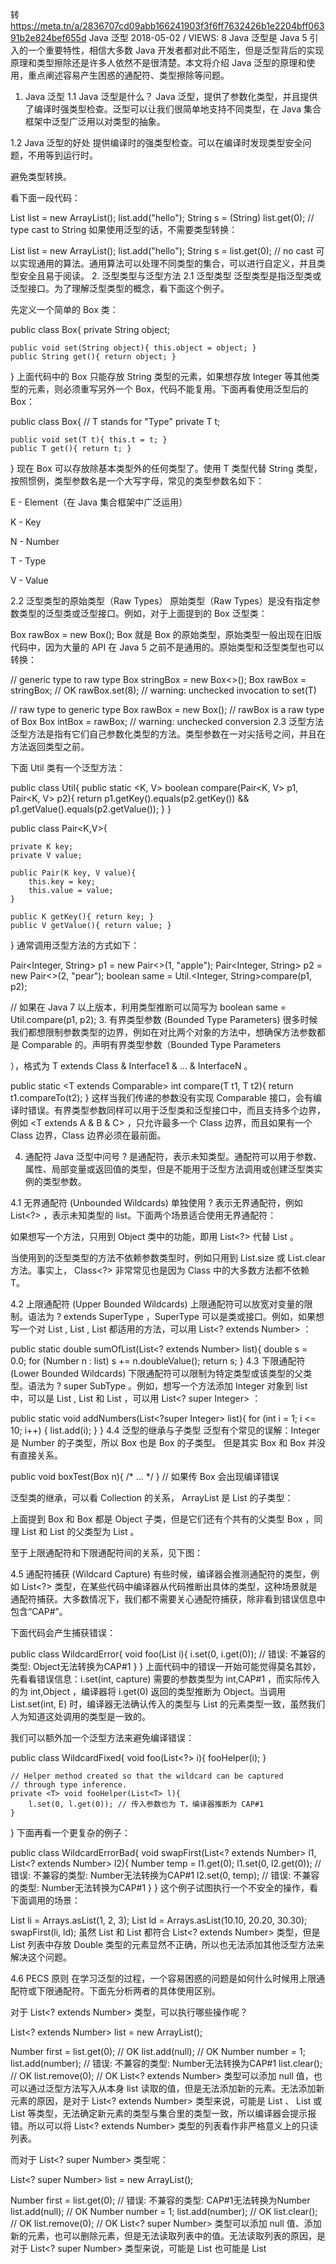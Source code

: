 转 https://meta.tn/a/2836707cd09abb166241903f3f6ff7632426b1e2204bff06391b2e824bef655d
Java 泛型
2018-05-02 / VIEWS: 8
Java 泛型是 Java 5 引入的一个重要特性，相信大多数 Java 开发者都对此不陌生，但是泛型背后的实现原理和类型擦除还是许多人依然不是很清楚。本文将介绍 Java 泛型的原理和使用，重点阐述容易产生困惑的通配符、类型擦除等问题。

1. Java 泛型
1.1 Java 泛型是什么？
Java 泛型，提供了参数化类型，并且提供了编译时强类型检查。泛型可以让我们很简单地支持不同类型，在 Java 集合框架中泛型广泛用以对类型的抽象。

1.2 Java 泛型的好处
提供编译时的强类型检查。可以在编译时发现类型安全问题，不用等到运行时。

避免类型转换。

看下面一段代码：

List list = new ArrayList();
list.add("hello");
String s = (String) list.get(0); // type cast to String
如果使用泛型的话，不需要类型转换：

List<String> list = new ArrayList<String>();
list.add("hello");
String s = list.get(0);   // no cast
可以实现通用的算法。通用算法可以处理不同类型的集合，可以进行自定义，并且类型安全且易于阅读。
2. 泛型类型与泛型方法
2.1 泛型类型
泛型类型是指泛型类或泛型接口。为了理解泛型类型的概念，看下面这个例子。

先定义一个简单的 Box 类：

public class Box{
    private String object;

    public void set(String object){ this.object = object; }
    public String get(){ return object; }
}
上面代码中的 Box 只能存放 String 类型的元素，如果想存放 Integer 等其他类型的元素，则必须重写另外一个 Box，代码不能复用。下面再看使用泛型后的 Box：

public class Box<T>{
    // T stands for "Type"
    private T t;

    public void set(T t){ this.t = t; }
    public T get(){ return t; }
}
现在 Box 可以存放除基本类型外的任何类型了。使用 T 类型代替 String 类型，按照惯例，类型参数名是一个大写字母，常见的类型参数名如下：

E - Element（在 Java 集合框架中广泛运用）

K - Key

N - Number

T - Type

V - Value

2.2 泛型类型的原始类型（Raw Types）
原始类型（Raw Types）是没有指定参数类型的泛型类或泛型接口。例如，对于上面提到的  Box<T> 泛型类：

Box rawBox = new Box();
Box 就是  Box<T> 的原始类型，原始类型一般出现在旧版代码中，因为大量的 API 在 Java 5 之前不是通用的。原始类型和泛型类型也可以转换：

// generic type to raw type
Box<String> stringBox = new Box<>();
Box rawBox = stringBox;               // OK
rawBox.set(8);  // warning: unchecked invocation to set(T)

// raw type to generic type
Box rawBox = new Box();           // rawBox is a raw type of Box<T>
Box<Integer> intBox = rawBox;     // warning: unchecked conversion
2.3 泛型方法
泛型方法是指有它们自己参数化类型的方法。类型参数在一对尖括号之间，并且在方法返回类型之前。

下面 Util 类有一个泛型方法：

public class Util{
    public static <K, V> boolean compare(Pair<K, V> p1, Pair<K, V> p2){
        return p1.getKey().equals(p2.getKey()) &&
               p1.getValue().equals(p2.getValue());
    }
}

public class Pair<K,V>{

    private K key;
    private V value;

    public Pair(K key, V value){
        this.key = key;
        this.value = value;
    }

    public K getKey(){ return key; }
    public V getValue(){ return value; }
}
通常调用泛型方法的方式如下：

Pair<Integer, String> p1 = new Pair<>(1, "apple");
Pair<Integer, String> p2 = new Pair<>(2, "pear");
boolean same = Util.<Integer, String>compare(p1, p2);

// 如果在 Java 7 以上版本，利用类型推断可以简写为
boolean same = Util.compare(p1, p2);
3. 有界类型参数 (Bounded Type Parameters)
很多时候我们都想限制参数类型的边界，例如在对比两个对象的方法中，想确保方法参数都是 Comparable 的。声明有界类型参数（Bounded Type Parameters

），格式为  T extends Class & Interface1 & ... & InterfaceN 。

public static <T extends Comparable<T>> int compare(T t1, T t2){
 return t1.compareTo(t2);
}
这样当我们传递的参数没有实现 Comparable 接口，会有编译时错误。有界类型参数同样可以用于泛型类和泛型接口中，而且支持多个边界，例如  <T extends A & B & C> ，只允许最多一个 Class 边界，而且如果有一个 Class 边界，Class 边界必须在最前面。

4. 通配符
Java 泛型中问号  ? 是通配符，表示未知类型。通配符可以用于参数、属性、局部变量或返回值的类型，但是不能用于泛型方法调用或创建泛型类实例的类型参数。

4.1 无界通配符 (Unbounded Wildcards)
单独使用  ? 表示无界通配符，例如  List<?> ，表示未知类型的 list。下面两个场景适合使用无界通配符：

如果想写一个方法，只用到 Object 类中的功能，即用  List<?> 代替  List<Object> 。

当使用到的泛型类型的方法不依赖参数类型时，例如只用到 List.size 或 List.clear 方法。事实上，  Class<?> 非常常见也是因为  Class<T> 中的大多数方法都不依赖 T。

4.2 上限通配符 (Upper Bounded Wildcards)
上限通配符可以放宽对变量的限制。语法为  ? extends SuperType ，SuperType 可以是类或接口。例如，如果想写一个对  List<Integer> ,  List<Double> ,  List<Number> 都适用的方法，可以用  List<? extends Number> ：

public static double sumOfList(List<? extends Number> list){
    double s = 0.0;
    for (Number n : list)
        s += n.doubleValue();
    return s;
}
4.3 下限通配符 (Lower Bounded Wildcards)
下限通配符可以限制为特定类型或该类型的父类型。语法为  ? super SubType 。例如，想写一个方法添加 Integer 对象到 list 中，可以是  List<Integer> ,  List<Number> 和 List<Object> ，可以用  List<? super Integer> ：

public static void addNumbers(List<?super Integer> list){
    for (int i = 1; i <= 10; i++) {
        list.add(i);
    }
}
4.4 泛型的继承与子类型
泛型有个常见的误解：Integer 是 Number 的子类型，所以  Box<Integer> 也是 Box<Number> 的子类型。 但是其实  Box<Integer> 和  Box<Number> 并没有直接关系。

public void boxTest(Box<Number> n){ /* ... */ }
// 如果传 Box<Integer> 会出现编译错误

泛型类的继承，可以看 Collection 的关系，  ArrayList<String> 是  List<String> 的子类型：


上面提到  Box<Integer> 和  Box<Number> 都是 Object 子类，但是它们还有个共有的父类型  Box<?> ，同理  List<Number> 和  List<Integer> 的父类型为  List<?> 。


至于上限通配符和下限通配符间的关系，见下图：


4.5 通配符捕获 (Wildcard Capture)
有些时候，编译器会推测通配符的类型，例如  List<?> 类型，在某些代码中编译器从代码推断出具体的类型，这种场景就是通配符捕获。大多数情况下，我们都不需要关心通配符捕获，除非看到错误信息中包含“CAP#”。

下面代码会产生捕获错误：

public class WildcardError{
    void foo(List<?> i){
        i.set(0, i.get(0)); // 错误: 不兼容的类型: Object无法转换为CAP#1
    }
}
上面代码中的错误一开始可能觉得莫名其妙，先看看错误信息：i.set(int, capture<?>) 需要的参数类型为  int,CAP#1 ，而实际传入的为  int,Object ，编译器将 i.get(0) 返回的类型推断为 Object。当调用  List.set(int, E) 时，编译器无法确认传入的类型与 List 的元素类型一致，虽然我们人为知道这处调用的类型是一致的。

我们可以额外加一个泛型方法来避免编译错误：

public class WildcardFixed{
    void foo(List<?> i){
        fooHelper(i);
    }

    // Helper method created so that the wildcard can be captured
    // through type inference.
    private <T> void fooHelper(List<T> l){
        l.set(0, l.get(0)); // 传入参数也为 T，编译器推断为 CAP#1
    }
}
下面再看一个更复杂的例子：

public class WildcardErrorBad{
    void swapFirst(List<? extends Number> l1, List<? extends Number> l2){
      Number temp = l1.get(0);
      l1.set(0, l2.get(0)); // 错误: 不兼容的类型: Number无法转换为CAP#1
      l2.set(0, temp);     // 错误: 不兼容的类型: Number无法转换为CAP#1
    }
}
这个例子试图执行一个不安全的操作，看下面调用的场景：

List<Integer> li = Arrays.asList(1, 2, 3);
List<Double>  ld = Arrays.asList(10.10, 20.20, 30.30);
swapFirst(li, ld);
虽然  List<Integer> 和  List<Double> 都符合  List<? extends Number> 类型，但是 List<Integer> 列表中存放 Double 类型的元素显然不正确，所以也无法添加其他泛型方法来解决这个问题。

4.6 PECS 原则
在学习泛型的过程，一个容易困惑的问题是如何什么时候用上限通配符或下限通配符。下面先分析两者的具体使用区别。

对于  List<? extends Number> 类型，可以执行哪些操作呢？

List<? extends Number> list = new ArrayList<Integer>();

Number first = list.get(0); // OK
list.add(null); // OK
Number number = 1;
list.add(number); // 错误: 不兼容的类型: Number无法转换为CAP#1
list.clear(); // OK
list.remove(0); // OK
List<? extends Number> 类型可以添加 null 值，也可以通过泛型方法写入从本身 list 读取的值，但是无法添加新的元素。无法添加新元素的原因，是对于  List<? extends Number> 类型来说，可能是  List<Number> 、  List<Integer> 或  List<Double> 等类型，无法确定新元素的类型与集合里的类型一致，所以编译器会提示报错。所以可以将  List<? extends Number> 类型的列表看作非严格意义上的只读列表。

而对于  List<? super Number> 类型呢：

List<? super Number> list = new ArrayList<Object>();

Number first = list.get(0); // 错误: 不兼容的类型: CAP#1无法转换为Number
list.add(null); // OK
Number number = 1;
list.add(number); // OK
list.clear(); // OK
list.remove(0); // OK
List<? super Number> 类型可以添加 null 值、添加新的元素，也可以删除元素，但是无法读取列表中的值。无法读取列表的原因，是对于  List<? super Number> 类型来说，可能是 List<Number> 也可能是  List<Object> 类型，读取列表元素时不能确定元素类型。所以可以将  List<? super Number> 类型的列表看作只写列表。

上面两个例子中，只读类型相当于生产者（Producer），生产 T，就使用  ? extends T ，只写类型相当于消费者（Consumer），消费 T，就使用  ? super T 。也就是“Producer Extends, Consumer Super”，简称 PECS 原则。

Collections.copy 方法就用到了这个原则，  copy(List<? super T> dest, List<? extends T> src) ，src 列表是只读的，dest 列表是只写的。

通配符的使用建议如下：
只读类型使用上限通配符  ? extends T

只写类型使用下限通配符  ? super T

如果只读类型只用到 Object 的方法，即  List<? extends Object> ，可以用  List<?> 无界通配符

对于同时需要读取和写入的类型，不要使用通配符

上面四条建议都不适用于方法返回值类型。应该避免在返回值中使用通配符，因为这样会强制要求调用者调用时处理通配符。

5. 类型擦除
类型擦除是 Java 泛型中最容易产生困惑的地方，举个很简单的例子，许多人误以为 List<String> 与  List<Integer> 的 Class 类型不一致：

List<String> strList = new ArrayList<>();
List<Integer> intList = new ArrayList<>();
System.out.println(strList.getClass().getName());   // java.util.ArrayList
System.out.println(intList.getClass().getName());   // java.util.ArrayList
System.out.println(strList.getClass() == intList.getClass());   // true
在编译时  List<String> 和  List<Integer> 的类型是不一样的，但是在运行时两者的类型又是一样的，背后的原因就是类型擦除。

Java 泛型添加是为了提供编译时的类型检查和支持泛型编程，并没有运行时的支持。所以 Java 编译器会用类型擦除来删除所有泛型类型检查代码，并在必要时插入强制类型转换。类型擦除确保不为参数化类型创建新类，所以  ArrayList<E> 的 Class 类型还是 java.util.ArrayList ，相应的，泛型也不会增加运行时开销。Java 编译器在应用泛型类型擦除时有以下行为：

将泛型中所有参数化类型替换为泛型边界，如果参数化类型是无界的，则替换为 Object 类型。字节码中没有任何泛型的相关信息。

为了类型安全，在必要时插入类型转换代码。

生成桥接方法来保持泛型类型的多态性。

5.1 参数化类型替换
对于无解参数化类型，类型擦除时会替换为 Object。

下面看单链表中节点类：

public class Node<T>{

    private T data;
    private Node<T> next;

    public Node(T data, Node<T> next){
        this.data = data;
        this.next = next;
    }

    public T getData(){ return data; }
    // ...
}
经过类型擦除后：

public class Node{

    private Object data;
    private Node next;

    public Node(Object data, Node next){
        this.data = data;
        this.next = next;
    }

    public Object getData(){ return data; }
    // ...
}
对于有界参数化类型，类型擦除时会替换为第一个边界。

如果节点类使用有界参数化类型：

public class Node<Textends Comparable<T>>{

    private T data;
    private Node<T> next;

    public Node(T data, Node<T> next){
        this.data = data;
        this.next = next;
    }

    public T getData(){ return data; }
    // ...
}
经过类型擦除后：

public class Node{

    private Comparable data;
    private Node next;

    public Node(Comparable data, Node next){
        this.data = data;
        this.next = next;
    }

    public Comparable getData(){ return data; }
    // ...
}
5.2 类型转换
经过参数化类型替换后，在使用泛型相关内容时，通常需要添加类型转换代码，看下面代码：

Node<String> node = new Node<>("Hello", null);
String data = node.getData();   // 实际上 node.getData() 返回的是 Object 类型
所以编译器还会插入类型转换代码，编译后如下：

Node node = new Node("Hello", null);
String data = (String) node.getData();
5.3 桥接方法
当编译一个类继承泛型类或泛型接口，在类型擦除的过程中编译器会生成一个合成方法，也称为桥接方法。

看下面代码：

interface Comparable<A>{ 
    public int compareTo( A that); 
} 
final class NumericValueimplements Comparable<NumericValue>{ 
    priva te byte value;  
    public NumericValue(byte value){ this.value = value; } 
    public byte getValue(){ return value; }  
    public int compareTo( NumericValue t hat){ return this.value - that.value; } 
}
经过参数化类型替换后，Comparable 接口的 compareTo 方法的参数类型为 Object，而 NumericValue 也需要实现  compareTo(Object) 方法，经过类型擦除后：

interface Comparable{ 
    public int compareTo( Object that); 
} 
final class NumericValueimplements Comparable{ 
    priva te byte value;  
    public NumericValue(byte value){ this.value = value; }  
    public byte getValue(){ return value; }  
    public int compareTo( NumericValue t hat){ return this.value - that.value; } 

    // 新合成的桥接方法
    public int compareTo(Object that){ return this.compareTo((NumericValue)that);  } 
}
类型擦除后  NumericValue.compareTo(NumericValue) 方法不再是接口的实现方法，这是类型擦除的一个副作用：两个方法（在接口和实现类中）在类型擦除之前具有相同的签名，而在类型擦除之后具有不同的签名。

为了让 NumericValue 依然正确地实现 Comparable 接口，编译器添加了一个桥接方法，和接口的签名相同，桥接方法委托给实现类中的原始方法。

虽然存在桥接方法，但是一般情况下，编译器不允许我们调用桥接方法：

NumericValue value = new NumericValue((byte) 0);
value.compareTo(value); // OK
value.compareTo("abc"); // error
但是，还有两种方式可以调用桥接方法：使用原始类型（Raw Types）或反射。但是桥接方法中有类型转换，所以传其他类型会有运行时报错。下面是使用原始类型的例子：

Comparable comparable = new NumericValue((byte) 0);
comparable.compareTo(comparable); // OK
comparable.compareTo("abc");    // OK at compile time, throws ClassCastException at run time
6. 泛型的限制
6.1 不能用基本类型实例化泛型
class Pair<K,V>{
    private K key;
    private V value;

    public Pair(K key, V value){
        this.key = key;
        this.value = value;
    }
    // ...
}

Pair<int, char> p = new Pair<>(8, 'a');  // compile-time error

Pair<Integer, Character> p = new Pair<>(8, 'a'); // ok，because of autoboxing
6.2 不能创建参数化类型的实例
不能创建参数化类型的实例，但是可以用反射创建：

public static <E> void append(List<E> list, Class<E> cls)throws Exception {
    E e1 = new E(); // error
    E e2 = cls.newInstance(); // ok
    list.add(e2);
}
6.3 不能将静态属性声明为泛型类型
类的静态属性是类级别的属性，被该类所有实例共享，所以不允许静态属性是参数化类型：

public class MobileDevice<T>{
    private static T os; // compile-time error, if has MobileDevice<Phone> and MobileDevice<Pc> instance, can not confirm the type of os.
}
6.4 不能对参数化类型使用 Casts 或 instanceof
不能 Casts 为参数化类型，除非是无界通配符类型：

List<Integer> li = new ArrayList<>();
List<?> list = li;
List<Number> ln = (List<Number>) li;    // compile-time error
但是有些场景，编译器知道参数化类型是合法的，也会运行类型转换：

List<String> l1 = new ArrayList<>();
ArrayList<String> l2 = (ArrayList<String>)l1;  // OK
因为类型擦除，无法确定运行时参数化类型具体是什么类型，所以无法使用 instanceof 校验类型：

public static <E> void rtti(List<E> list){
    if (list instanceof ArrayList<Integer>) {  // compile-time error
        // ...
    }
    if (list instanceof ArrayList<?>) {  // OK; instanceof requires a reifiable type
        // ...
    }
}
6.5 不能创建参数化类型的数组
ArrayList<String>[] arrayOfList = new ArrayList<String>[3]; // compile-time error
6.6 不能创建、捕捉或抛出参数化类型的对象
泛型类不能直接或间接地继承  Throwable 类：

// Extends Throwable indirectly
class MathException<T>extends Exception{ /* ... */ }    // compile-time error

// Extends Throwable directly
class QueueFullException<T>extends Throwable{ /* ... */ } // compile-time error
也无法捕捉参数化类型的异常：

public static <T extends Exception, J> void execute(List<J> jobs){
    try {
        for (J job : jobs)
            // ...
    } catch (T e) {   // compile-time error
        // ...
    }
}
但是，可以在 throws 语句中使用参数化类型：

class Parser<Textends Exception>{
    public void parse(File file)throws T {     // OK
        // ...
    }
}
6.7 不能重载参数类型为相同原始类型的方法
不能有两个重载方法，当他们的方法签名在类型擦除后是一样的。

public class Example{
    public void print(List<String> list){}
    public void print(List<Integer> list){}
}